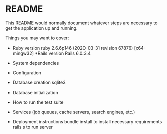 # README

This README would normally document whatever steps are necessary to get the
application up and running.

Things you may want to cover:

* Ruby version
ruby 2.6.6p146 (2020-03-31 revision 67876) [x64-mingw32]
*Rails version
Rails 6.0.3.4

* System dependencies

* Configuration

* Database creation
sqlite3
* Database initialization

* How to run the test suite

* Services (job queues, cache servers, search engines, etc.)

* Deployment instructions
bundle install to install necessary requirements
rails s to run server
